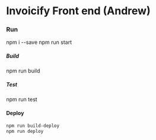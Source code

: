 # Invoicify Front end (Andrew)
### Run 
npm i --save
npm run start

##### Build 
npm run build
##### Test
npm run test
#### Deploy
```bash
npm run build-deploy
npm run deploy
```